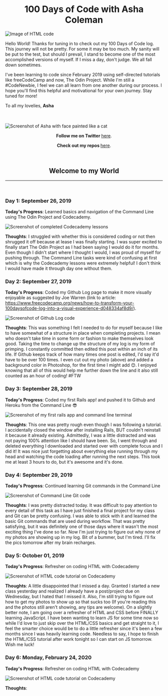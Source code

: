 <h1 align="center">100 Days of Code with Asha Coleman</h1>

<img src="https://lh3.googleusercontent.com/q7lnE32ytIVTw1b2kd5n3PLzelzvPnGvubAFFOVS5VQ9HiAaFdmp2bxCMJN1dEsnDd7OULCoNhmYo9bRJG0d7S_rXheR-9fTTW3Nk50JnnfEtABG3ZwU4KMxfFO71Zf9Fre2LR5vfIXT4xbU83EygBritJU9QFGgqaRgdJ8V1BP3ZE7B4UV9G5e78aL8xu9b0oqSYGcaDuaVpBnRUIXpPACKA66sqkKRZ5FQ38S23b8O9oiqGJ8N_Ab27iqGC05gL94FbFcnizW9EbBCxBAlGGZoV_messioLy9gDyv4qcwC_fIbo6P9FRkYFa6nynMWB2lPtMHV19xns7i3r7m3rDjbiEuGqW2kE6bZ7Yn5x6Bc6FkjuG8ZJL-xHuT5OUo4vRcm0LPPI9PQOo_v8bw7GsqfLox_khTWSCKlRcH_lGpYcqdaHaOtgAiB7QZVTrptb06nqQ6hCxVj3s3T45f797kwdyUMhvZmWvGq7oIavmezOdpSRpfLUcXMP-NVu4_b7695W0vCpKDZwdXt4y0MHTbnGYLJU32g_ZMgyciLM9ZkqdKwGpJdrrCL_5iWPjlCijdK8glXbDeukjU5rt7CdXfM_T2y-rrMB1Ltuducff32kan7hrtHuLSnBDU62AORZWNzwDrlf3MZKSEMxJoCLaRWhMpX2Let6T_3_1KJuRj_v9bDpGpVlG9M2Jg6lbszW2aJSupmktfPds3SenxLQKhHD2oWPB9RtZI-YvEDHsdfC7dc=w2962-h1974-no" alt="Image of HTML code">


Hello World! Thanks for tuning in to check out my 100 Days of Code log. This journey will not be pretty. For some it may be too much. My sanity will be put to the test, but should I prevail, I stand to become one of the most accomplished versions of myself. If I miss a day, don't judge. We all fall down sometimes.

I've been learning to code since February 2019 using self-directed tutorials like freeCodeCamp and now, The Odin Project. While I'm still a #CodeNewbie, I feel we can all learn from one another during our process. I hope you'll find this helpful and motivational for your own journey. Stay tuned for more!

To all my lovelies,
**Asha**

<br>
<br>

<img src="https://lh3.googleusercontent.com/SJXVUXOqSMDsHsEXz8uHiZ4L2H63rCd6EmjRFgJCcMCysDJZ6CsaJHv13XbaRMvivjEabfryteHM_4AHKJfFTckSJD4I_jqDbZDMTRwjgo5k-ESIIuemdUMuCHfA5VPfeO6UK4nBGjlC_x1vQQyYUQ7_iLYqXrAzoO-Nj3C9RoN4It6LIwPvsNfcjr4tRv8qE1WsdxgYAODcNdtDXk2QZ8s0lCVAmnAMHdvQUkfj_aho7wSMQ9TI7uVJcKj5zBe4-0R6_dSn9G_fDY37rkV9ImJQoDCcvWPy37DdXQkfPrBJPPwPfjb2-olRgwpP02CAAgXheAgPBmPeQEh3hEEKpZWJ6O8hvq27oLRLtBwy4Jh1bscnemjn3t3gGbVENDtFhwdTF3wdOPW-RhVzjmXPgfWZvaGDtbWa7kTHtfZt_CHD0JdEEygGbrOzInJojnM-u4w1m5kLpUvLkOow16fNJ5sj1liH0qS0A4yrf_qzFgtWUKmdoLmVzmyXupQiTohkoYleYKM49sT1vx-KDGiaUuUHqPTYbBTDYnSpJxB6XRkpQ8nkyXNtvqOsN_AqdnRh9JSVsGXy5s5WqrPb6eIwZZx3NOY9tS2K0xkNiaDGRYOtqqHMoDkqesmqpKti-EG9UgBZSj6ZYtKJYZMwWJ3iusgP_faxaJuU3S4l55SyYws0UUcDV5vMybtHj2Ebq-qlaEK-26j0n6Gtfh8ulSEcp0rXqjFydD_A1393dR4TdLWNIE11=w1482-h1974-no" alt="Screenshot of Asha with face painted like a cat">

<p align="center"><b>Follow me on Twitter </b><a href="http://www.twitter.com/ashacoleman7">here</a>.</p>

<p align="center"><b>Check out my repos </b><a href="https://github.com/AshaColeman">here</a>.</p>

<br>
<h2 align="center">Welcome to my World</h2>
<hr>
<br>


### Day 1: September 26, 2019

**Today's Progress**: Learned basics and navigation of the Command Line using The Odin Project and Codecademy.

<img src="https://lh3.googleusercontent.com/0DAL7gYiJnLuZgMWPHRQB1vqeZLSgSw42-h9LYqfG16N8zAtrz1dRQsC2u0LmwweuAW4YDBzxO1tGDo12hfq07Yi5dcfRLVGR0ppVTZ_ujZHESDoqebSaKe5jLV0jOe6lyaCMV-mXAXZyzlZLobOcOJXEMN241ZJ0UtonpA4CcK50bVEqiO0dAjHu04w56O5n2cMHqzOVn5lsUKaSewHXv6IIIuOSt7rAyfR8VAEYtZcpUkFjqFAkqAIF7bI6lOXyOXhJg82yZ8qEHZ6TMkazr7thvp1t_8fxA9us4mvZkC92_gvWHQB94WEOcHk0qSNxZxtthnoSqafCOBnnxZNnMqQ48iZIJ83IOaa53hlNk3XHP2eCapNQBIVh4K6pAjWdJshwRYBL2NJmD9Fz_1I-7hhcvXPBYHOUA1Ui1a31Sc610DYtfIAuQwrBDJBikowKeOSlNll-5iWwQ463kPhT-yMhujg5WXoEpnXHAG0IlMAynzyA2GfubvhHptEqJTD6O9UNjpNYLeWq2DQOPyH2MTzkiR3oI2_GS7VJqjh7GgA7AGyHNUwXkVlEFi4KgQvxJV4c17SPLxabVFNGVdkXxcmK4lG7pKKJssLZpp4ZelQfvX6eB0CTGbRd4IGejgf_u7O9IoU78Q076TuIQcUgvJlIUh25ZCrMQARPkykmKpy19Alx7a5jFAaeaHyHt-sqsYghK7ODl5IxTDG5orIEOfuXkKLJRi_f_0mMr9FbNoRrIj-=w1555-h944-no" alt="Screenshot of completed Codecademy lessons">

**Thoughts**: I struggled with whether this is considered coding or not then shrugged it off because at lease I was finally starting. I was super excited to finally start The Odin Project as I had been saying I would do it for months. Even though I didn't start where I thought I would, I was proud of myself for pushing through. The Command Line tasks were kind of confusing at first which is why the Codecademy lessons were extremely helpful! I don't think I would have made it through day one without them.



### Day 2:  September 27, 2019

**Today's Progress**:  Coded my Github Log page to make it more visually enjoyable as suggested by Joe Warren (link to article: https://www.freecodecamp.org/news/how-to-transform-your-100daysofcode-log-into-a-visual-experience-d048334af8d9/).

<img src="https://lh3.googleusercontent.com/iYWafZN130O_xdFpG8oV4lJE_tKP7L51LlDDfCCFmpPAFdNsXMF9LmBsbQ9qaJNwmTfWpxq0CtFSEpVkgl1FFy8vIXICZD6jStCZ-kWtGo7gw6XHqa_YDqMz4jDZ1dX17ubF-t856qAHrtwYMrjbb59ID8V5LDznhtabej6XtFAQGmBS2BZWBCebBxRFdIoFw6K_7Bp2EzZMTqyOPeZGCeF4ghnlESZyd73vdp_wysmzpmwq3h0LuT2yCI3T0h5TdaOEFdDFsxAC97it1NkVCCp4WLYae7oF51Zd2mEyjaILwOUwH2ZHYQs2TGNuCyGrFCaqUU9CmXrMaCvLtqYZ-HOuubNsRI3AhbK9B3AjGsETekY5zOHIPKLjjgrUTCmMoywI-AUzqhFAkYsRNxHtSrvjOMIMCtdB5-HeCPhXtgG5VRD3QlXqyntxNMyyLiKeVa-aIcVGCLLNyxYVd_IGvUKCc0kk0YDk_Lh2Xi0v1lbY5DhBeLn_GaUcV4x_uiz8Ibs_K5gtvw6KmwrgKh6uUfgN-XskPhfCLhHfa7X69Iu_lVSZtjdaSC0ReNfBsno_SR1bFlNXKJI7TsKJMdHGE3OSNdGQ91O8DGyTHZ03jHt5AxKJIQXayezI8F8aefkrvhVpFQZJMcc-tpt83QFxjybXYe9nmzgNMTe8tELVn1U6wQVKxtSvRvzqkdVc9IXtL923Xzy3HAUanUxSddjgC0KUgB5BYy-cR1rj23JRUPsD9b-g=w1832-h1662-no" alt="Screenshot of Github Log code">

**Thoughts**:  This was something I felt I needed to do for myself because I like to have somewhat of a structure in place when completing projects. I mean who doesn't take time in some form or fashion to make themselves look good. Taking the time to change up the structure of my log is my form of primping. I constantly committed then edited this post within an inch of its life. If Github keeps track of how many times one post is edited, I'd say it'd have to be over 100 times. I even cut out my photo (above) and added a background color in Photoshop, for the first time I might add 😊. I enjoyed knowing that all of this would help me further down the line and it also still counted as an hour of coding! #FTW



### Day 3:  September 28, 2019

**Today's Progress**:  Coded my first Rails app! and pushed it to Github and Heroku from the Command Line 😎

<img src="https://lh3.googleusercontent.com/Go1zbRuEIJ4ptLzwdYMnLU-kOQGJ3tm436zj4blYr4TsTctVOiYqKuwpU_-OjBE1mlCFHn0Y9RzhgaiHFVKaThM_yWfCZkdRiXNouRivyjnElHR6arRTV1HCrL9eedn7HG4bgcVrgPATnFjIsKH3KjJ5pZ6Mf2EwUTWqkxjNcBMP758CRefbccp_cg7d7UVFN9DLSBwSRYNNlav8nMtvW3FaL22h52pwTp_O-DsUn076da7b1CsDmEWLCbNA7PH_UVN330ZyjrE90pq-11Rd5WNdUU3L4YhwZFG8ZoWii_BTXakMnqmCZ2VBFXKRcZ9reitSSvlnALHDa-AS0bVm74vDPjBc2xigvRYxqNlMjygPmG5M8a98E8_cQ97_ZRJdIBOiEH3BMrSXlccqoHLqmMy_kkELXo9iwoQTpTHKuXtctqF42aoE-gRWG9MCRRFTsZrCATxrFvxDDkGqX-eaIhFyZvKMf4_Exi7AjIDwysW26durK8CC4FXtXT8IY2RVMUS9DfmoPVfBwpALrJYOOame3vJhhZ3CX9ut-DJA06h7Vjhl009ug_dvJv1bzDVy_0A_YiE-040GfvrIMrSSTNu9_bYGPb240L_Y5L3_Lsb6W2PWrGI-ezD5MZMw-5E_SxFN9rvJfft_ElrpEQQqJznKyhuFpKHo7YQs29424x5usBbSx3I9z8ZA2TJCoCbDy_eFzO1iFlW651ViNHKxs1ig65-1ucTNECkQ9hdlD0tUude9=w3288-h1530-no" alt="Screenshot of my first rails app and command line terminal">

**Thoughts**:  This one was pretty rough even though I was following a tutorial. I accidentally closed the window after installing Rails, BUT couldn't reinstall it because it already existing. Admittedly, I was a little distracted and was not paying 100% attention like I should have been. So, I went through and deleted everything I downloaded and started over with complete focus and I did it! It was nice just forgetting about everything else running through my head and watching the code loading after running the next steps. This took me at least 3 hours to do, but it's awesome and it's done.



### Day 4:  September 29, 2019

**Today's Progress**:  Continued learning Git commands in the Command Line

<img src="https://lh3.googleusercontent.com/NmPyAPSyqhIBGXhR4ItC6_e9ybGq6ftR9YjH1YLJMUE5B31_TrnvzcBgSua3pO9NZ4EdX4n7bokpPF5l22VDenBNMcl4mX83BUOHpqHFcV_NC906zM7aReyiVfKEeXcqfAgK3g1aBFopScw___IvOr_qoaVrqTqLcNqq4IGkvkiSsUMGR7s0lo4DZqtUfLmqTIUa3mKuJMQmkuFly6AEcqltS_NFHDpPp9-lDohwPZ4JZj6nNZ8ac_0AyeBfeNDjakaGPpbza1vgE_5jwObueOnhR7wsdrTypSSBbQi0Fp7E3ZJyCEzj4dXU0ij_Iu4_2HpbPNdJmLrwtCt7LZdecTpYeOZm6fbtmLE12P9T4kMtxEiThWu01oSt2TBkLtGQsygEd7YKJSyDTlKaQhy4MZp5kecbPshZNHbR2_Md90Iy9d7kigFl8wagze8Fm1pNwlIWukZP3-zsrBcooPyq2p4obfEGjl4fSW6VvJJxiBUdzszk8Twymei7NNlPVfrQQGS-R_tT65nz7iCWILDr1UYY8x4F5i6wyIuv6A_FUcorNgm-Zhbx8_VyZKpYHWsdjfwlXmkNKyAZZTfRsxPYnaYoNGS9y75gKzqSM80Qevt7hZX0_R_msrs-i0xJZGbH69F85s6kLz73m2TZxH9xRL4VbgkSRRHXAvtwMrm_pAw32pA1W3TssNj8ReHPbBi2oLsvqBQ5GsBsEXM0bQd1ET2LKMcc-_DedHgRVLSgMZgNQjZb=w1678-h891-no" alt="Screenshot of Command Line Git code">

**Thoughts**:  I was pretty distracted today. It was difficult to pay attention to every detail of this task as I have just finished a final project for my class and Git can be pretty confusing. I was able to stick with it and learned the basic Git commands that are used during workflow. That was pretty satisfying, but it was definitely one of those days where it wasn't the most exciting thing I've done so far. Now I'm just trying to figure out why none of my photos are showing up in my log. Bit of a bummer, but I'm tired. I'll fix the pics tomorrow after my brain recharges.



### Day 5:  October 01, 2019

**Today's Progress**:  Refresher on coding HTML with Codecademy

<img src="https://lh3.googleusercontent.com/QW1BxiYieYoPU-_S_qke1R7kl-cd0N9WKrdBYVqtQxd1Ltz1KFri0pTGa7ioJSussvdyfOwN1m8hbYwzMgg72mhITg8PFkx1pERqRRJnIHlIwyM6XZBq1hDz5lxjdVGF_Ykvyhv7CHZ1TkmeyUvklcP9szwLayZfbhZp73Uae-6LotVB9zWpbg2f0zZxGhef2Sx1BwHcEOoUwZZGmkJQJ23VHmCJfLKZYWifKwTfc4YSjUxDFTX9aKf3buUfvuFb3wJ8qyrhhW8JSWy0GWpkSj-ggjReMJvqMyP8sSvWm0ULqhZUKSBNg2DhXOA7DGhxf_b-aMJzVT7hIZSKYcclGzBo1pF32hLjBWOGH3evbe6WGV0M04upyuf0n03NzpKabO4edqMKEzBsIkL5STKKtZ-pfBvXl_2M-ACs_feSq7L9S0kD067PEJnpvzv9xdvj3vRmSBijwRm02w6yVSasKwuXZAu8BWzMbtFrf1uT2CAuLVmsHRl0J-SQRwljR8UTpoxB-VA7VKINNwR1D30rQL6GA-SFBeeWeqBd2yRS1H1w2vBeK9l8HugjzDv_XgCBMtGApk4yVaF3UxyOFtXRHDvh7LWeepXnayUXDVp77E9OKXp0LrhfSk4uyYCVfnfxUhAJoOYeQmDY5XEkzuuW79Z8GYl2JFEyH3S1O8npp6qoIo5sYhFWtdHAJTzFHdXiWnM0-tyLOeLuwdS1BAGl9fJQtvttEW-PL5cHl17ohvp4O2ZG=w1680-h943-no" alt="Screenshot of HTML code tutorial on Codecademy">

**Thoughts**:  A little disappointed that I missed a day. Granted I started a new class yesterday and realized I already have a post/project due on Wednesday, but I hated that I missed it. Also, I'm still trying to figure out how to get my photos to show up so that sucks too (If you're reading this and the photos still aren't showing, any tips are welcome). On a slightly better note, I am going over a refresher of HTML and CSS before FINALLY learning JavaScript. I have been wanting to learn JS for some time now so while I'd love to just skip over the HTML/CSS basics and get straight to it, I feel the smarter choice would be to do a little refresher since it's been a few months since I was heavily learning code. Needless to say, I hope to finish the HTML/CSS tutorial after work tonight so I can start on JS tomorrow. Wish me luck!



### Day 6:  Monday, February 24, 2020

**Today's Progress**:  Refresher on coding HTML with Codecademy

<img src="https://lh3.googleusercontent.com/QW1BxiYieYoPU-_S_qke1R7kl-cd0N9WKrdBYVqtQxd1Ltz1KFri0pTGa7ioJSussvdyfOwN1m8hbYwzMgg72mhITg8PFkx1pERqRRJnIHlIwyM6XZBq1hDz5lxjdVGF_Ykvyhv7CHZ1TkmeyUvklcP9szwLayZfbhZp73Uae-6LotVB9zWpbg2f0zZxGhef2Sx1BwHcEOoUwZZGmkJQJ23VHmCJfLKZYWifKwTfc4YSjUxDFTX9aKf3buUfvuFb3wJ8qyrhhW8JSWy0GWpkSj-ggjReMJvqMyP8sSvWm0ULqhZUKSBNg2DhXOA7DGhxf_b-aMJzVT7hIZSKYcclGzBo1pF32hLjBWOGH3evbe6WGV0M04upyuf0n03NzpKabO4edqMKEzBsIkL5STKKtZ-pfBvXl_2M-ACs_feSq7L9S0kD067PEJnpvzv9xdvj3vRmSBijwRm02w6yVSasKwuXZAu8BWzMbtFrf1uT2CAuLVmsHRl0J-SQRwljR8UTpoxB-VA7VKINNwR1D30rQL6GA-SFBeeWeqBd2yRS1H1w2vBeK9l8HugjzDv_XgCBMtGApk4yVaF3UxyOFtXRHDvh7LWeepXnayUXDVp77E9OKXp0LrhfSk4uyYCVfnfxUhAJoOYeQmDY5XEkzuuW79Z8GYl2JFEyH3S1O8npp6qoIo5sYhFWtdHAJTzFHdXiWnM0-tyLOeLuwdS1BAGl9fJQtvttEW-PL5cHl17ohvp4O2ZG=w1680-h943-no" alt="Screenshot of HTML code tutorial on Codecademy">

**Thoughts**:  
